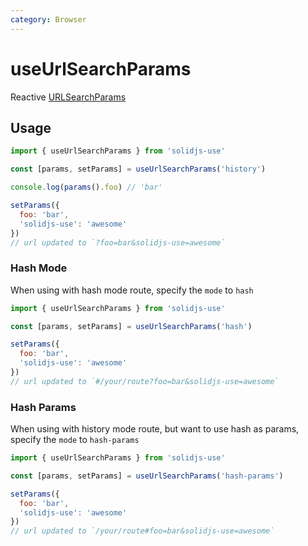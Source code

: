 ```yaml
---
category: Browser
---
```


# useUrlSearchParams

Reactive [URLSearchParams](https://developer.mozilla.org/en-US/docs/Web/API/URLSearchParams)

## Usage

```js
import { useUrlSearchParams } from 'solidjs-use'

const [params, setParams] = useUrlSearchParams('history')

console.log(params().foo) // 'bar'

setParams({
  foo: 'bar',
  'solidjs-use': 'awesome'
})
// url updated to `?foo=bar&solidjs-use=awesome`
```

### Hash Mode

When using with hash mode route, specify the `mode` to `hash`

```js
import { useUrlSearchParams } from 'solidjs-use'

const [params, setParams] = useUrlSearchParams('hash')

setParams({
  foo: 'bar',
  'solidjs-use': 'awesome'
})
// url updated to `#/your/route?foo=bar&solidjs-use=awesome`
```

### Hash Params

When using with history mode route, but want to use hash as params, specify the `mode` to `hash-params`

```js
import { useUrlSearchParams } from 'solidjs-use'

const [params, setParams] = useUrlSearchParams('hash-params')

setParams({
  foo: 'bar',
  'solidjs-use': 'awesome'
})
// url updated to `/your/route#foo=bar&solidjs-use=awesome`
```

